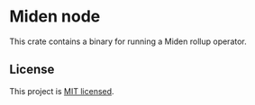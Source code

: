 # Miden node

This crate contains a binary for running a Miden rollup operator.

## License
This project is [MIT licensed](../LICENSE).
